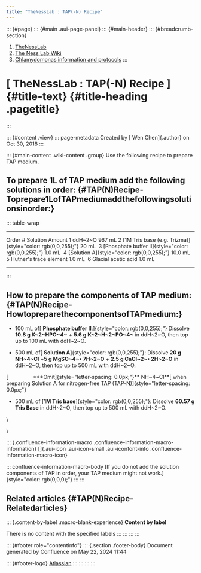 ```yaml
---
title: "TheNessLab : TAP(-N) Recipe"
---
```


::: {#page}
::: {#main .aui-page-panel}
::: {#main-header}
::: {#breadcrumb-section}
1.  [TheNessLab](index.html)
2.  [The Ness Lab Wiki](The-Ness-Lab-Wiki_11436042.html)
3.  [Chlamydomonas information and
    protocols](Chlamydomonas-information-and-protocols_11436157.html)
:::

# [ TheNessLab : TAP(-N) Recipe ]{#title-text} {#title-heading .pagetitle}
:::

::: {#content .view}
::: page-metadata
Created by [ Wen Chen]{.author} on Oct 30, 2018
:::

::: {#main-content .wiki-content .group}
Use the following recipe to prepare TAP medium.

## To prepare 1L of TAP medium add the following solutions **in order**: {#TAP(N)Recipe-Toprepare1LofTAPmediumaddthefollowingsolutionsinorder:}

::: table-wrap
  ---------- ------------------------------------------------------------ ---------
  Order \#   Solution                                                     Amount
  1          ddH~2~O                                                      967 mL
  2          [1M Tris base (e.g. Trizma)]{style="color: rgb(0,0,255);"}   20 mL 
  3          [Phosphate buffer II]{style="color: rgb(0,0,255);"}          1.0 mL 
  4          [Solution A]{style="color: rgb(0,0,255);"}                   10.0 mL
  5          Hutner\'s trace element                                      1.0 mL 
  6          Glacial acetic acid                                          1.0 mL 
  ---------- ------------------------------------------------------------ ---------
:::

## How to prepare the components of TAP medium: {#TAP(N)Recipe-HowtopreparethecomponentsofTAPmedium:}

-   100 mL of[ **Phosphate buffer II**:]{style="color: rgb(0,0,255);"}
    Dissolve **10.8 g K~2~HPO~4~** + **5.6 g K~2~H~2~PO~4~** in ddH~2~O,
    then top up to 100 mL with ddH~2~O. 

-   500 mL of[ **Solution A**]{style="color: rgb(0,0,255);"}: Dissolve
    **20 g NH~4~Cl** +**5 g MgSO~4~• 7H~2~O** + **2.5 g CaCl~2~•
    2H~2~O** in ddH~2~O, then top up to 500 mL with ddH~2~O.

[               
 \*\*\*Omit]{style="letter-spacing: 0.0px;"}** NH~4~Cl**[ when preparing
Solution A for nitrogen-free TAP
(TAP-N)]{style="letter-spacing: 0.0px;"}

-   500 mL of [**1M Tris base**]{style="color: rgb(0,0,255);"}: Dissolve
    **60.57 g Tris Base** in ddH~2~O, then top up to 500 mL with
    ddH~2~O.

\

\

::: {.confluence-information-macro .confluence-information-macro-information}
[]{.aui-icon .aui-icon-small .aui-iconfont-info
.confluence-information-macro-icon}

::: confluence-information-macro-body
[If you do not add the solution components of TAP in order, your TAP
medium might not work.]{style="color: rgb(0,0,0);"}
:::
:::

## Related articles {#TAP(N)Recipe-Relatedarticles}

::: {.content-by-label .macro-blank-experience}
**Content by label**

There is no content with the specified labels
:::
:::
:::
:::

::: {#footer role="contentinfo"}
::: {.section .footer-body}
Document generated by Confluence on May 22, 2024 11:44

::: {#footer-logo}
[Atlassian](https://www.atlassian.com/)
:::
:::
:::
:::
